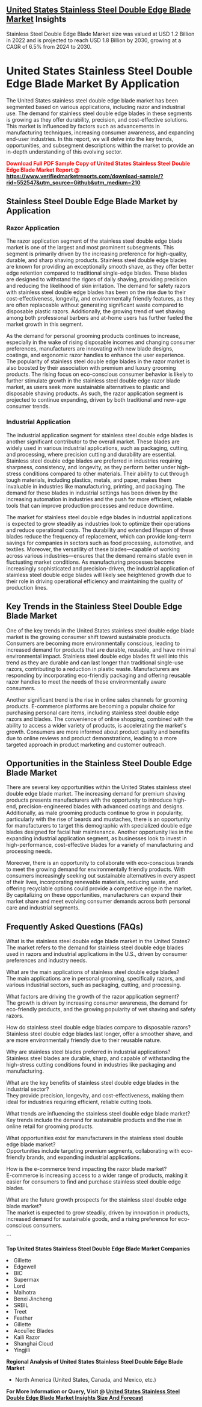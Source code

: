 <h2><a href="https://www.verifiedmarketreports.com/download-sample/?rid=552547&amp;utm_source=Github&amp;utm_medium=210" target="_blank">United States Stainless Steel Double Edge Blade Market</a> Insights</h2><p>Stainless Steel Double Edge Blade Market size was valued at USD 1.2 Billion in 2022 and is projected to reach USD 1.8 Billion by 2030, growing at a CAGR of 6.5% from 2024 to 2030.</p><p><h1>United States Stainless Steel Double Edge Blade Market By Application</h1><p>The United States stainless steel double edge blade market has been segmented based on various applications, including razor and industrial use. The demand for stainless steel double edge blades in these segments is growing as they offer durability, precision, and cost-effective solutions. This market is influenced by factors such as advancements in manufacturing techniques, increasing consumer awareness, and expanding end-user industries. In this report, we will delve into the key trends, opportunities, and subsegment descriptions within the market to provide an in-depth understanding of this evolving sector. </p><p><strong><p><span class=""><span style="color: #ff0000;"><strong>Download Full PDF Sample Copy of United States Stainless Steel Double Edge Blade Market Report</strong> @ </span><a href="https://www.verifiedmarketreports.com/download-sample/?rid=552547&amp;utm_source=Github&amp;utm_medium=210" target="_blank">https://www.verifiedmarketreports.com/download-sample/?rid=552547&amp;utm_source=Github&amp;utm_medium=210</a></span></p></strong></p><h2>Stainless Steel Double Edge Blade Market by Application</h2><h3>Razor Application</h3><p>The razor application segment of the stainless steel double edge blade market is one of the largest and most prominent subsegments. This segment is primarily driven by the increasing preference for high-quality, durable, and sharp shaving products. Stainless steel double edge blades are known for providing an exceptionally smooth shave, as they offer better edge retention compared to traditional single-edge blades. These blades are designed to withstand the rigors of daily shaving, providing precision and reducing the likelihood of skin irritation. The demand for safety razors with stainless steel double edge blades has been on the rise due to their cost-effectiveness, longevity, and environmentally friendly features, as they are often replaceable without generating significant waste compared to disposable plastic razors. Additionally, the growing trend of wet shaving among both professional barbers and at-home users has further fueled the market growth in this segment.<p>As the demand for personal grooming products continues to increase, especially in the wake of rising disposable incomes and changing consumer preferences, manufacturers are innovating with new blade designs, coatings, and ergonomic razor handles to enhance the user experience. The popularity of stainless steel double edge blades in the razor market is also boosted by their association with premium and luxury grooming products. The rising focus on eco-conscious consumer behavior is likely to further stimulate growth in the stainless steel double edge razor blade market, as users seek more sustainable alternatives to plastic and disposable shaving products. As such, the razor application segment is projected to continue expanding, driven by both traditional and new-age consumer trends.</p><h3>Industrial Application</h3><p>The industrial application segment for stainless steel double edge blades is another significant contributor to the overall market. These blades are widely used in various industrial applications, such as packaging, cutting, and processing, where precision cutting and durability are essential. Stainless steel double edge blades are preferred in industries requiring sharpness, consistency, and longevity, as they perform better under high-stress conditions compared to other materials. Their ability to cut through tough materials, including plastics, metals, and paper, makes them invaluable in industries like manufacturing, printing, and packaging. The demand for these blades in industrial settings has been driven by the increasing automation in industries and the push for more efficient, reliable tools that can improve production processes and reduce downtime.<p>The market for stainless steel double edge blades in industrial applications is expected to grow steadily as industries look to optimize their operations and reduce operational costs. The durability and extended lifespan of these blades reduce the frequency of replacement, which can provide long-term savings for companies in sectors such as food processing, automotive, and textiles. Moreover, the versatility of these blades—capable of working across various industries—ensures that the demand remains stable even in fluctuating market conditions. As manufacturing processes become increasingly sophisticated and precision-driven, the industrial application of stainless steel double edge blades will likely see heightened growth due to their role in driving operational efficiency and maintaining the quality of production lines.</p><h2>Key Trends in the Stainless Steel Double Edge Blade Market</h2><p>One of the key trends in the United States stainless steel double edge blade market is the growing consumer shift toward sustainable products. Consumers are becoming more environmentally conscious, leading to increased demand for products that are durable, reusable, and have minimal environmental impact. Stainless steel double edge blades fit well into this trend as they are durable and can last longer than traditional single-use razors, contributing to a reduction in plastic waste. Manufacturers are responding by incorporating eco-friendly packaging and offering reusable razor handles to meet the needs of these environmentally aware consumers.</p><p>Another significant trend is the rise in online sales channels for grooming products. E-commerce platforms are becoming a popular choice for purchasing personal care items, including stainless steel double edge razors and blades. The convenience of online shopping, combined with the ability to access a wider variety of products, is accelerating the market's growth. Consumers are more informed about product quality and benefits due to online reviews and product demonstrations, leading to a more targeted approach in product marketing and customer outreach.</p><h2>Opportunities in the Stainless Steel Double Edge Blade Market</h2><p>There are several key opportunities within the United States stainless steel double edge blade market. The increasing demand for premium shaving products presents manufacturers with the opportunity to introduce high-end, precision-engineered blades with advanced coatings and designs. Additionally, as male grooming products continue to grow in popularity, particularly with the rise of beards and mustaches, there is an opportunity for manufacturers to target this demographic with specialized double edge blades designed for facial hair maintenance. Another opportunity lies in the expanding industrial application segment, as businesses look to invest in high-performance, cost-effective blades for a variety of manufacturing and processing needs.</p><p>Moreover, there is an opportunity to collaborate with eco-conscious brands to meet the growing demand for environmentally friendly products. With consumers increasingly seeking out sustainable alternatives in every aspect of their lives, incorporating renewable materials, reducing waste, and offering recyclable options could provide a competitive edge in the market. By capitalizing on these opportunities, manufacturers can expand their market share and meet evolving consumer demands across both personal care and industrial segments.</p><h2>Frequently Asked Questions (FAQs)</h2><p>What is the stainless steel double edge blade market in the United States? <br> The market refers to the demand for stainless steel double edge blades used in razors and industrial applications in the U.S., driven by consumer preferences and industry needs.</p><p>What are the main applications of stainless steel double edge blades? <br> The main applications are in personal grooming, specifically razors, and various industrial sectors, such as packaging, cutting, and processing.</p><p>What factors are driving the growth of the razor application segment? <br> The growth is driven by increasing consumer awareness, the demand for eco-friendly products, and the growing popularity of wet shaving and safety razors.</p><p>How do stainless steel double edge blades compare to disposable razors? <br> Stainless steel double edge blades last longer, offer a smoother shave, and are more environmentally friendly due to their reusable nature.</p><p>Why are stainless steel blades preferred in industrial applications? <br> Stainless steel blades are durable, sharp, and capable of withstanding the high-stress cutting conditions found in industries like packaging and manufacturing.</p><p>What are the key benefits of stainless steel double edge blades in the industrial sector? <br> They provide precision, longevity, and cost-effectiveness, making them ideal for industries requiring efficient, reliable cutting tools.</p><p>What trends are influencing the stainless steel double edge blade market? <br> Key trends include the demand for sustainable products and the rise in online retail for grooming products.</p><p>What opportunities exist for manufacturers in the stainless steel double edge blade market? <br> Opportunities include targeting premium segments, collaborating with eco-friendly brands, and expanding industrial applications.</p><p>How is the e-commerce trend impacting the razor blade market? <br> E-commerce is increasing access to a wider range of products, making it easier for consumers to find and purchase stainless steel double edge blades.</p><p>What are the future growth prospects for the stainless steel double edge blade market? <br> The market is expected to grow steadily, driven by innovation in products, increased demand for sustainable goods, and a rising preference for eco-conscious consumers.</p>```</p><p><strong>Top United States Stainless Steel Double Edge Blade Market Companies</strong></p><div data-test-id=""><p><li>Gillette</li><li> Edgewell</li><li> BIC</li><li> Supermax</li><li> Lord</li><li> Malhotra</li><li> Benxi Jincheng</li><li> SRBIL</li><li> Treet</li><li> Feather</li><li> Gillette</li><li> AccuTec Blades</li><li> Kaili Razor</li><li> Shanghai Cloud</li><li> Yingjili</li></p><div><strong>Regional Analysis of&nbsp;United States Stainless Steel Double Edge Blade Market</strong></div><ul><li dir="ltr"><p dir="ltr">North America&nbsp;(United States, Canada, and Mexico, etc.)</p></li></ul><p><strong>For More Information or Query, Visit @&nbsp;</strong><strong><a href="https://www.verifiedmarketreports.com/product/stainless-steel-double-edge-blade-market-size-and-forecast/?utm_source=Github&amp;utm_medium=210" target="_blank">United States Stainless Steel Double Edge Blade Market Insights Size And Forecast</a></strong></p></div>
